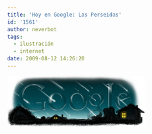```yaml
---
title: 'Hoy en Google: Las Perseidas'
id: '1561'
author: neverbot
tags:
  - ilustración
  - internet
date: 2009-08-12 14:26:20
---
```


[![Google Logo perseidas 09](./hoy-en-google-las-perseidas/Google-Logo-perseidas-09.gif "Google Logo - Perseidas 09")](http://www.google.es/search?q=Perseidas&hl=es&ct=perseids09&oi=ddle)